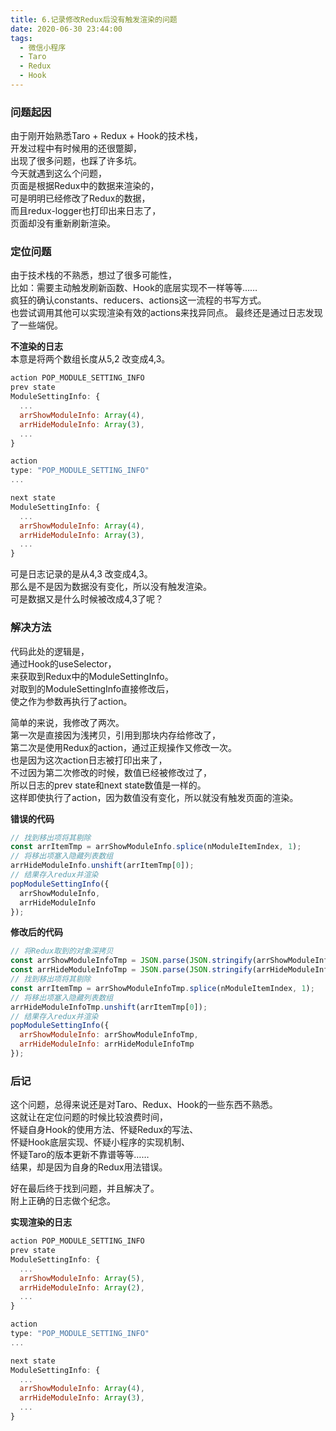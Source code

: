 ```yaml
---
title: 6.记录修改Redux后没有触发渲染的问题
date: 2020-06-30 23:44:00
tags:
  - 微信小程序
  - Taro
  - Redux
  - Hook
---
```


### 问题起因
由于刚开始熟悉Taro + Redux + Hook的技术栈，  
开发过程中有时候用的还很蹩脚，  
出现了很多问题，也踩了许多坑。  
今天就遇到这么个问题，  
页面是根据Redux中的数据来渲染的，  
可是明明已经修改了Redux的数据，  
而且redux-logger也打印出来日志了，  
页面却没有重新刷新渲染。  
  
<!-- more -->

### 定位问题
由于技术栈的不熟悉，想过了很多可能性，  
比如：需要主动触发刷新函数、Hook的底层实现不一样等等……  
疯狂的确认constants、reducers、actions这一流程的书写方式。  
也尝试调用其他可以实现渲染有效的actions来找异同点。
最终还是通过日志发现了一些端倪。  
  
**不渲染的日志**  
本意是将两个数组长度从5,2 改变成4,3。  
``` javascript
action POP_MODULE_SETTING_INFO
prev state
ModuleSettingInfo: {
  ...
  arrShowModuleInfo: Array(4), 
  arrHideModuleInfo: Array(3),
  ...
}

action
type: "POP_MODULE_SETTING_INFO"
...

next state
ModuleSettingInfo: {
  ...
  arrShowModuleInfo: Array(4), 
  arrHideModuleInfo: Array(3),
  ...
}
```
可是日志记录的是从4,3 改变成4,3。  
那么是不是因为数据没有变化，所以没有触发渲染。  
可是数据又是什么时候被改成4,3了呢？  
  
### 解决方法
代码此处的逻辑是，  
通过Hook的useSelector，  
来获取到Redux中的ModuleSettingInfo。  
对取到的ModuleSettingInfo直接修改后，  
使之作为参数再执行了action。  
  
简单的来说，我修改了两次。  
第一次是直接因为浅拷贝，引用到那块内存给修改了，  
第二次是使用Redux的action，通过正规操作又修改一次。  
也是因为这次action日志被打印出来了，  
不过因为第二次修改的时候，数值已经被修改过了，  
所以日志的prev state和next state数值是一样的。  
这样即使执行了action，因为数值没有变化，所以就没有触发页面的渲染。  

**错误的代码**  
``` javascript
// 找到移出项将其剔除
const arrItemTmp = arrShowModuleInfo.splice(nModuleItemIndex, 1); 
// 将移出项塞入隐藏列表数组
arrHideModuleInfo.unshift(arrItemTmp[0]);
// 结果存入redux并渲染
popModuleSettingInfo({
  arrShowModuleInfo,
  arrHideModuleInfo
});
```
  
**修改后的代码**  
``` javascript
// 将Redux取到的对象深拷贝
const arrShowModuleInfoTmp = JSON.parse(JSON.stringify(arrShowModuleInfo));
const arrHideModuleInfoTmp = JSON.parse(JSON.stringify(arrHideModuleInfo));
// 找到移出项将其剔除
const arrItemTmp = arrShowModuleInfoTmp.splice(nModuleItemIndex, 1); 
// 将移出项塞入隐藏列表数组
arrHideModuleInfoTmp.unshift(arrItemTmp[0]);
// 结果存入redux并渲染
popModuleSettingInfo({
  arrShowModuleInfo: arrShowModuleInfoTmp,
  arrHideModuleInfo: arrHideModuleInfoTmp
});
```
  
### 后记
这个问题，总得来说还是对Taro、Redux、Hook的一些东西不熟悉。  
这就让在定位问题的时候比较浪费时间，  
怀疑自身Hook的使用方法、怀疑Redux的写法、  
怀疑Hook底层实现、怀疑小程序的实现机制、  
怀疑Taro的版本更新不靠谱等等……  
结果，却是因为自身的Redux用法错误。  
  
好在最后终于找到问题，并且解决了。  
附上正确的日志做个纪念。  

**实现渲染的日志**  
``` javascript
action POP_MODULE_SETTING_INFO
prev state
ModuleSettingInfo: {
  ...
  arrShowModuleInfo: Array(5), 
  arrHideModuleInfo: Array(2),
  ...
}

action
type: "POP_MODULE_SETTING_INFO"
...

next state
ModuleSettingInfo: {
  ...
  arrShowModuleInfo: Array(4), 
  arrHideModuleInfo: Array(3),
  ...
}
```
